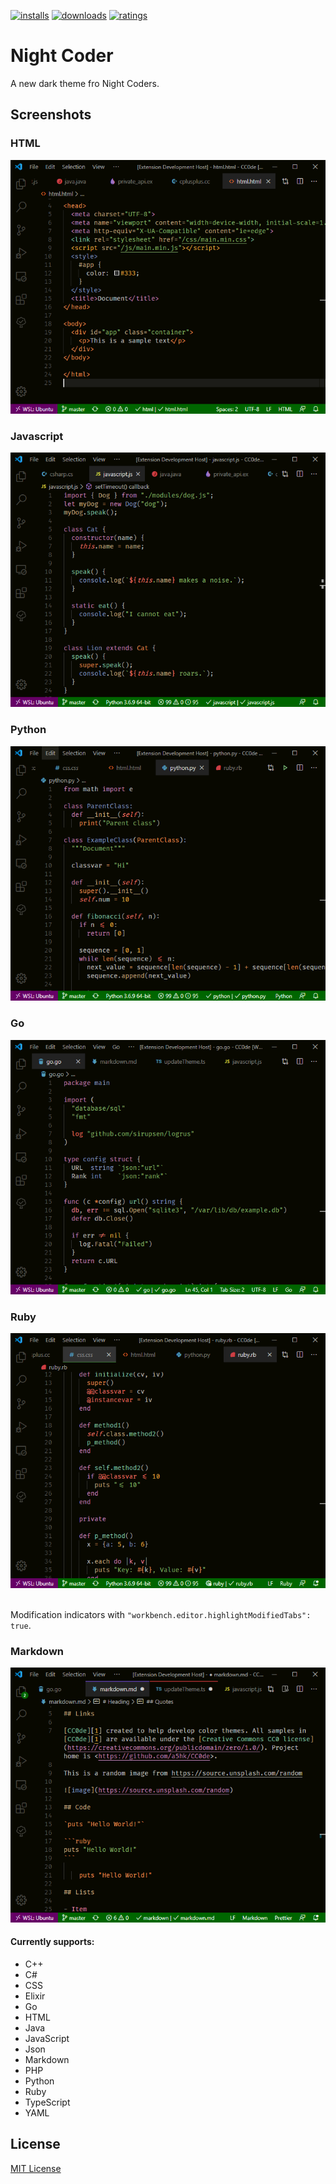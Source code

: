 [![installs](https://vsmarketplacebadge.apphb.com/installs/a5hk.night-coder.svg?style=for-the-badge&color=006600&labelColor=080800)](https://marketplace.visualstudio.com/items?itemName=a5hk.night-coder)
[![downloads](https://vsmarketplacebadge.apphb.com/downloads/a5hk.night-coder.svg?style=for-the-badge&color=006600&labelColor=080800)](https://marketplace.visualstudio.com/items?itemName=a5hk.night-coder)
[![ratings](https://vsmarketplacebadge.apphb.com/rating-star/a5hk.night-coder.svg?style=for-the-badge&color=006600&labelColor=080800)](https://marketplace.visualstudio.com/items?itemName=a5hk.night-coder)

# Night Coder

A new dark theme fro Night Coders.

## Screenshots

### HTML

![html screenshot](screenshot/html.png)

### Javascript

![javascript screenshot](screenshot/javascript.png)

### Python

![python screenshot](screenshot/python.png)

### Go

![go screenshot](screenshot/go.png)

### Ruby

![ruby screenshot](screenshot/ruby.png)

<br>Modification indicators with `"workbench.editor.highlightModifiedTabs": true`.

### Markdown

![modified tab indicators](screenshot/modified.png)

#### Currently supports:

- C++
- C#
- CSS
- Elixir
- Go
- HTML
- Java
- JavaScript
- Json
- Markdown
- PHP
- Python
- Ruby
- TypeScript
- YAML

## License

[MIT License](LICENSE)
